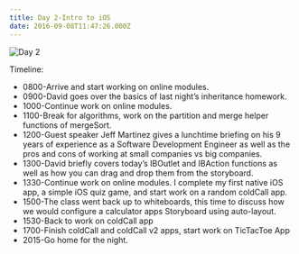 ```yaml
---
title: Day 2-Intro to iOS
date: 2016-09-08T11:47:26.000Z
---
```

![Day 2](/blog-v3/assets/day2.jpg)

Timeline:

* 0800-Arrive and start working on online modules.
* 0900-David goes over the basics of last night’s inheritance homework.
* 1000-Continue work on online modules.
* 1100-Break for algorithms, work on the partition and merge helper functions of mergeSort.
* 1200-Guest speaker Jeff Martinez gives a lunchtime briefing on his 9 years of experience as a Software Development Engineer as well as the pros and cons of working at small companies vs big companies.
* 1300-David briefly covers today’s IBOutlet and IBAction functions as well as how you can drag and drop them from the storyboard.
* 1330-Continue work on online modules.  I complete my first native iOS app, a simple iOS quiz game, and start work on a random coldCall app.
* 1500-The class went back up to whiteboards, this time to discuss how we would configure a calculator apps Storyboard using auto-layout.
* 1530-Back to work on coldCall app
* 1700-Finish coldCall and coldCall v2 apps, start work on TicTacToe App
* 2015-Go home for the night.

